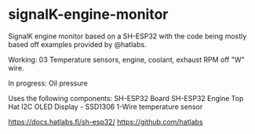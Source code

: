 # signalK-engine-monitor

SignalK engine monitor based on a SH-ESP32 with the code being mostly based off examples provided by @hatlabs.

Working: 03 Temperature sensors, engine, coolant, exhaust
RPM off "W" wire. 

In progress: Oil pressure

Uses the following components:
SH-ESP32 Board
SH-ESP32 Engine Top Hat
I2C OLED Display - SSD1306
1-Wire temperature sensor

https://docs.hatlabs.fi/sh-esp32/
https://github.com/hatlabs
